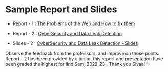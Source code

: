 # Sample Report and Slides

- Report - 1 : [The Problems of the Web and How to fix them](Report_Feedback_Compressed.pdf)
- Report - 2 : [CyberSecurity and Data Leak Detection](https://drive.google.com/file/d/1QrA23Df_pymzKW4TxfoeI4YXoxhEEnT_/view?usp=share_link)

- Slides - 2 : [CyberSecurity and Data Leak Detection - Slides](https://drive.google.com/file/d/1JDh-URd5JPajHgbjY9BUCSKOfaa5_-bx/view?usp=share_link)

Observe the feedback from the professors, and improve on those points. Report - 2 has been provided by a junior, this report and presentation have been graded the highest for IInd Sem, 2022-23 . Thank you Sivaa! ✨
